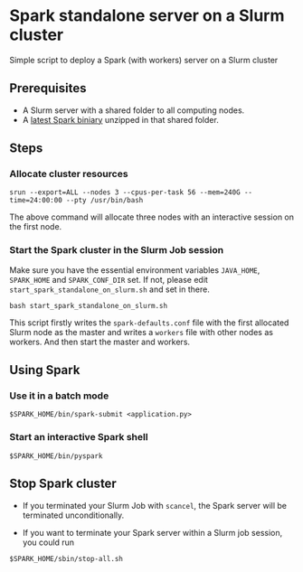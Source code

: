 # Spark standalone server on a Slurm cluster

Simple script to deploy a Spark (with workers) server on a Slurm cluster

## Prerequisites

- A Slurm server with a shared folder to all computing nodes.
- A [latest Spark biniary](https://spark.apache.org/downloads.html) unzipped in that shared folder.

## Steps

### Allocate cluster resources

```shell
srun --export=ALL --nodes 3 --cpus-per-task 56 --mem=240G --time=24:00:00 --pty /usr/bin/bash
```

The above command will allocate three nodes with an interactive session on the first node.


### Start the Spark cluster in the Slurm Job session

Make sure you have the essential environment variables `JAVA_HOME`, `SPARK_HOME` and `SPARK_CONF_DIR` set. If not, please edit `start_spark_standalone_on_slurm.sh` and set in there.

```shell
bash start_spark_standalone_on_slurm.sh
```

This script firstly writes the `spark-defaults.conf` file with the first allocated Slurm node as the master and writes a `workers` file with other nodes as workers. And then start the master and workers.

## Using Spark

### Use it in a batch mode

```shell
$SPARK_HOME/bin/spark-submit <application.py>
```

### Start an interactive Spark shell

```shell
$SPARK_HOME/bin/pyspark
```

## Stop Spark cluster

- If you terminated your Slurm Job with `scancel`, the Spark server will be terminated unconditionally.

- If you want to terminate your Spark server within a Slurm job session, you could run

```shell
$SPARK_HOME/sbin/stop-all.sh
```

